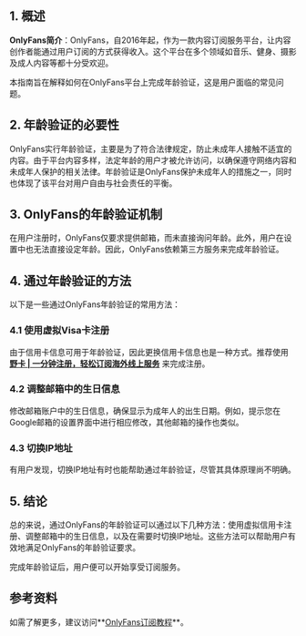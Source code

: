 ## 1. 概述

**OnlyFans简介**：OnlyFans，自2016年起，作为一款内容订阅服务平台，让内容创作者能通过用户订阅的方式获得收入。这个平台在多个领域如音乐、健身、摄影及成人内容等都十分受欢迎。

本指南旨在解释如何在OnlyFans平台上完成年龄验证，这是用户面临的常见问题。

## 2. 年龄验证的必要性

OnlyFans实行年龄验证，主要是为了符合法律规定，防止未成年人接触不适宜的内容。由于平台内容多样，法定年龄的用户才被允许访问，以确保遵守网络内容和未成年人保护的相关法律。年龄验证是OnlyFans保护未成年人的措施之一，同时也体现了该平台对用户自由与社会责任的平衡。

## 3. OnlyFans的年龄验证机制

在用户注册时，OnlyFans仅要求提供邮箱，而未直接询问年龄。此外，用户在设置中也无法直接设定年龄。因此，OnlyFans依赖第三方服务来完成年龄验证。

## 4. 通过年龄验证的方法

以下是一些通过OnlyFans年龄验证的常用方法：

### 4.1 使用虚拟Visa卡注册

由于信用卡信息可用于年龄验证，因此更换信用卡信息也是一种方式。推荐使用 **[野卡 | 一分钟注册，轻松订阅海外线上服务](https://bit.ly/bewildcard)** 来完成注册。

### 4.2 调整邮箱中的生日信息

修改邮箱账户中的生日信息，确保显示为成年人的出生日期。例如，提示您在Google邮箱的设置界面中进行相应修改，其他邮箱的操作也类似。

### 4.3 切换IP地址

有用户发现，切换IP地址有时也能帮助通过年龄验证，尽管其具体原理尚不明确。

## 5. 结论

总的来说，通过OnlyFans的年龄验证可以通过以下几种方法：使用虚拟信用卡注册、调整邮箱中的生日信息，以及在需要时切换IP地址。这些方法可以帮助用户有效地满足OnlyFans的年龄验证要求。

完成年龄验证后，用户便可以开始享受订阅服务。

## 参考资料

如需了解更多，建议访问**[OnlyFans订阅教程](https://bit.ly/bewildcard)**。